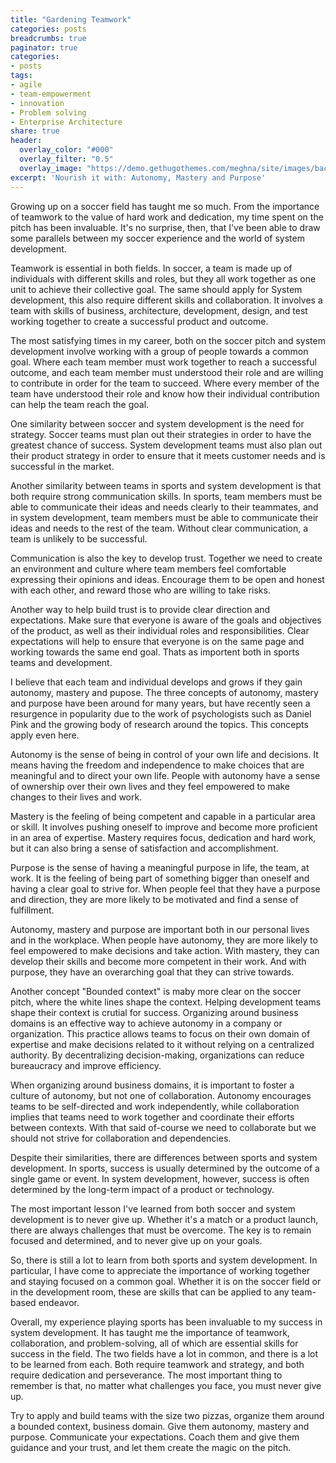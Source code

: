 ```yaml
---
title: "Gardening Teamwork"
categories: posts
breadcrumbs: true
paginator: true
categories: 
- posts
tags:
- agile
- team-empowerment
- innovation
- Problem solving
- Enterprise Architecture
share: true
header:
  overlay_color: "#000"
  overlay_filter: "0.5"
  overlay_image: "https://demo.gethugothemes.com/meghna/site/images/backgrounds/hero-area.jpg"
excerpt: 'Nourish it with: Autonomy, Mastery and Purpose'
---
```

Growing up on a soccer field has taught me so much. From the importance of teamwork to the value of hard work and dedication, my time spent on the pitch has been invaluable. It's no surprise, then, that I've been able to draw some parallels between my soccer experience and the world of system development.

Teamwork is essential in both fields. In soccer, a team is made up of individuals with different skills and roles, but they all work together as one unit to achieve their collective goal. The same should apply for System development, this also require different skills and collaboration. It involves a team with skills of business, architecture, development, design, and test working together to create a successful product and outcome.

The most satisfying times in my career, both on the soccer pitch and system development involve working with a group of people towards a common goal. Where each team member must work together to reach a successful outcome, and each team member must understood their role and are willing to contribute in order for the team to succeed. Where every member of the team have understood their role and know how their individual contribution can help the team reach the goal.

One similarity between soccer and system development is the need for strategy. Soccer teams must plan out their strategies in order to have the greatest chance of success. System development teams must also plan out their product strategy in order to ensure that it meets customer needs and is successful in the market.

Another similarity between teams in sports and system development is that both require strong communication skills. In sports, team members must be able to communicate their ideas and needs clearly to their teammates, and in system development, team members must be able to communicate their ideas and needs to the rest of the team. Without clear communication, a team is unlikely to be successful.

Communication is also the key to develop trust. Together we need to create an environment and culture where team members feel comfortable expressing their opinions and ideas. Encourage them to be open and honest with each other, and reward those who are willing to take risks.

Another way to help build trust is to provide clear direction and expectations. Make sure that everyone is aware of the goals and objectives of the product, as well as their individual roles and responsibilities. Clear expectations will help to ensure that everyone is on the same page and working towards the same end goal. Thats as importent both in sports teams and development.

I believe that each team and individual develops and grows if they gain autonomy, mastery and pupose. The three concepts of autonomy, mastery and purpose have been around for many years, but have recently seen a resurgence in popularity due to the work of psychologists such as Daniel Pink and the growing body of research around the topics. This concepts apply even here. 

Autonomy is the sense of being in control of your own life and decisions. It means having the freedom and independence to make choices that are meaningful and to direct your own life. People with autonomy have a sense of ownership over their own lives and they feel empowered to make changes to their lives and work.

Mastery is the feeling of being competent and capable in a particular area or skill. It involves pushing oneself to improve and become more proficient in an area of expertise. Mastery requires focus, dedication and hard work, but it can also bring a sense of satisfaction and accomplishment. 

Purpose is the sense of having a meaningful purpose in life, the team, at work. It is the feeling of being part of something bigger than oneself and having a clear goal to strive for. When people feel that they have a purpose and direction, they are more likely to be motivated and find a sense of fulfillment. 

Autonomy, mastery and purpose are important both in our personal lives and in the workplace. When people have autonomy, they are more likely to feel empowered to make decisions and take action. With mastery, they can develop their skills and become more competent in their work. And with purpose, they have an overarching goal that they can strive towards. 

Another concept "Bounded context" is maby more clear on the soccer pitch, where the white lines shape the context. Helping development teams shape their context is crutial for success. Organizing around business domains is an effective way to achieve autonomy in a company or organization. This practice allows teams to focus on their own domain of expertise and make decisions related to it without relying on a centralized authority. By decentralizing decision-making, organizations can reduce bureaucracy and improve efficiency.

When organizing around business domains, it is important to foster a culture of autonomy, but not one of collaboration. Autonomy encourages teams to be self-directed and work independently, while collaboration implies that teams need to work together and coordinate their efforts between contexts. With that said of-course we need to collaborate but we should not strive for collaboration and dependencies. 

Despite their similarities, there are differences between sports and system development. In sports, success is usually determined by the outcome of a single game or event. In system development, however, success is often determined by the long-term impact of a product or technology.

The most important lesson I've learned from both soccer and system development is to never give up. Whether it's a match or a product launch, there are always challenges that must be overcome. The key is to remain focused and determined, and to never give up on your goals.

So, there is still a lot to learn from both sports and system development. In particular, I have come to appreciate the importance of working together and staying focused on a common goal. Whether it is on the soccer field or in the development room, these are skills that can be applied to any team-based endeavor.

Overall, my experience playing sports has been invaluable to my success in system development. It has taught me the importance of teamwork, collaboration, and problem-solving, all of which are essential skills for success in the field. The two fields have a lot in common, and there is a lot to be learned from each. Both require teamwork and strategy, and both require dedication and perseverance. The most important thing to remember is that, no matter what challenges you face, you must never give up.

Try to apply and build teams with the size two pizzas, organize them around a bounded context, business domain. Give them autonomy, mastery and purpose. Communicate your expectations. Coach them and give them guidance and your trust, and let them create the magic on the pitch.
